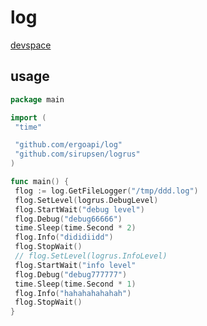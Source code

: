 # log

[devspace](https://github.com/loft-sh/devspace/tree/master/pkg/util/log)

## usage

```go
package main

import (
 "time"

 "github.com/ergoapi/log"
 "github.com/sirupsen/logrus"
)

func main() {
 flog := log.GetFileLogger("/tmp/ddd.log")
 flog.SetLevel(logrus.DebugLevel)
 flog.StartWait("debug level")
 flog.Debug("debug66666")
 time.Sleep(time.Second * 2)
 flog.Info("dididiidd")
 flog.StopWait()
 // flog.SetLevel(logrus.InfoLevel)
 flog.StartWait("info level"
 flog.Debug("debug777777")
 time.Sleep(time.Second * 1)
 flog.Info("hahahahahahah")
 flog.StopWait()
}

```
